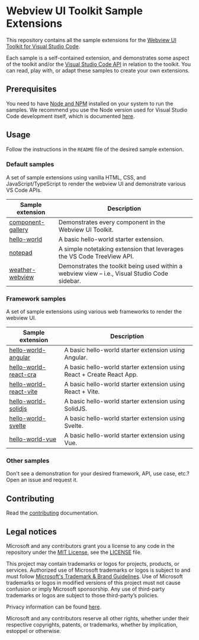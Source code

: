 # Webview UI Toolkit Sample Extensions

This repository contains all the sample extensions for the [Webview UI Toolkit for Visual Studio Code](https://github.com/microsoft/vscode-webview-toolkit).

Each sample is a self-contained extension, and demonstrates some aspect of the toolkit and/or the [Visual Studio Code API](https://code.visualstudio.com/api/references/vscode-api) in relation to the toolkit. You can read, play with, or adapt these samples to create your own extensions.

## Prerequisites

You need to have [Node and NPM](https://nodejs.org/en/) installed on your system to run the samples. We recommend you use the Node version used for Visual Studio Code development itself, which is documented [here](https://github.com/Microsoft/vscode/wiki/How-to-Contribute#prerequisites).

## Usage

Follow the instructions in the `README` file of the desired sample extension.

### Default samples

A set of sample extensions using vanilla HTML, CSS, and JavaScript/TypeScript to render the webview UI and demonstrate various VS Code APIs.

| Sample extension                                 | Description                                                                                   |
| ------------------------------------------------ | --------------------------------------------------------------------------------------------- |
| [component-gallery](./default/component-gallery) | Demonstrates every component in the Webview UI Toolkit.                                       |
| [hello-world](./default/hello-world)             | A basic hello-world starter extension.                                                        |
| [notepad](./default/notepad)                     | A simple notetaking extension that leverages the VS Code TreeView API.                        |
| [weather-webview](./default/weather-webview)     | Demonstrates the toolkit being used within a webview view – i.e., Visual Studio Code sidebar. |

### Framework samples

A set of sample extensions using various web frameworks to render the webview UI.

| Sample extension                                              | Description                                                           |
| --------------------------------------------------------------| --------------------------------------------------------------------- |
| [hello-world-angular](./frameworks/hello-world-angular)       | A basic hello-world starter extension using Angular.                  |
| [hello-world-react-cra](./frameworks/hello-world-react-cra)   | A basic hello-world starter extension using React + Create React App. |
| [hello-world-react-vite](./frameworks/hello-world-react-vite) | A basic hello-world starter extension using React + Vite.             |
| [hello-world-solidjs](./frameworks/hello-world-solidjs)       | A basic hello-world starter extension using SolidJS.                  |
| [hello-world-svelte](./frameworks/hello-world-svelte)         | A basic hello-world starter extension using Svelte.                   |
| [hello-world-vue](./frameworks/hello-world-vue)               | A basic hello-world starter extension using Vue.                      |

### Other samples

Don't see a demonstration for your desired framework, API, use case, etc.? Open an issue and request it.

## Contributing

Read the [contributing](./CONTRIBUTING.md) documentation.

## Legal notices

Microsoft and any contributors grant you a license to any code in the repository under the [MIT License](https://opensource.org/licenses/MIT), see the [LICENSE](LICENSE) file.

This project may contain trademarks or logos for projects, products, or services. Authorized use of Microsoft trademarks or logos is subject to and must follow [Microsoft's Trademark & Brand Guidelines](https://www.microsoft.com/en-us/legal/intellectualproperty/trademarks). Use of Microsoft trademarks or logos in modified versions of this project must not cause confusion or imply Microsoft sponsorship. Any use of third-party trademarks or logos are subject to those third-party’s policies.

Privacy information can be found [here](https://privacy.microsoft.com/en-us/).

Microsoft and any contributors reserve all other rights, whether under their respective copyrights, patents, or trademarks, whether by implication, estoppel or otherwise.
